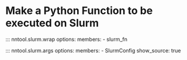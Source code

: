 # Make a Python Function to be executed on Slurm

::: nntool.slurm.wrap
    options:
      members:
        - slurm_fn

::: nntool.slurm.args
    options:
        members:
            - SlurmConfig
        show_source: true
